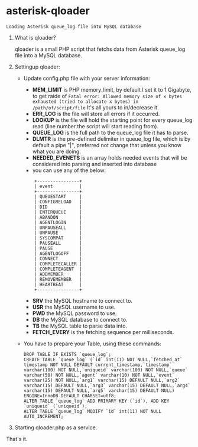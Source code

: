 # asterisk-qloader
	Loading Asterisk queue_log file into MySQL database

1. What is qloader?

	qloader is a small PHP script that fetchs data from Asterisk queue_log file into a MySQL database.
	
2. Settingup qloader:

	- Update config.php file with your server information:
		- **MEM_LIMIT** is PHP memory_limit, by default I set it to 1 Gigabyte, to get raide of 
				` Fatal error: Allowed memory size of x bytes exhausted (tried to allocate x bytes) in /path/of/script/file `
				It's all yours to in/decrease it.
		- **ERR_LOG** is the file will store all errors if it occurred.
		- **LOOKUP** is the file will hold the starting point for every queue_log read (line number the script will start reading from).
		- **QUEUE_LOG** is the full path to the queue_log file it has to parse.
		- **DLMTR** is the pre-defined delimiter in queue_log file, which is by default a pipe "|", preferred not change that unless you know what you are doing.
		- **NEEDED_EVENETS** is an array holds needed events that will be considered into parsing and inserted into database
		- you can use any of the below:
		```	+----------------+
			+----------------+
			| event          |
			+----------------+
			| QUEUESTART     |
			| CONFIGRELOAD   |
			| DID            |
			| ENTERQUEUE     |
			| ABANDON        |
			| AGENTLOGIN     |
			| UNPAUSEALL     |
			| UNPAUSE        |
			| SYSCOMPAT      |
			| PAUSEALL       |
			| PAUSE          |
			| AGENTLOGOFF    |
			| CONNECT        |
			| COMPLETECALLER |
			| COMPLETEAGENT  |
			| ADDMEMBER      |
			| REMOVEMEMBER   |
			| HEARTBEAT      |
			+----------------+
		```
		- **SRV** the MySQL hostname to connect to.
		- **USR** the MySQL username to use.
		- **PWD** the MySQL password to use.
		- **DB** the MySQL database to connect to.
		- **TB** the MySQL table to parse data into.
		- **FETCH_EVERY** is the fetching sequence per milliseconds.
		
	- You have to prepare your Table, using these commands:
		```
		DROP TABLE IF EXISTS `queue_log`;
		CREATE TABLE `queue_log` (`id` int(11) NOT NULL,`fetched_at` timestamp NOT NULL DEFAULT current_timestamp,`timestamp` varchar(100) NOT NULL,`uniqueid` varchar(100) NOT NULL,`queue` varchar(50) NOT NULL,`agent` varchar(10) NOT NULL,`event` varchar(25) NOT NULL,`arg1` varchar(15) DEFAULT NULL,`arg2` varchar(15) DEFAULT NULL,`arg3` varchar(15) DEFAULT NULL,`arg4` varchar(15) DEFAULT NULL,`arg5` varchar(15) DEFAULT NULL) ENGINE=InnoDB DEFAULT CHARSET=utf8;
		ALTER TABLE `queue_log` ADD PRIMARY KEY (`id`), ADD KEY `uniqueid` (`uniqueid`);
		ALTER TABLE `queue_log` MODIFY `id` int(11) NOT NULL AUTO_INCREMENT;
		```
3. Starting qloader.php as a service.
	
That's it.
